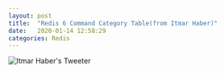 ```yaml
---
layout: post
title:  "Redis 6 Command Category Table(from Itmar Haber)"
date:   2020-01-14 12:58:29
categories: Redis
---
```


![Itmar Haber's Tweeter](https://twitter.com/itamarhaber/status/1217182037414752259?s=20)

